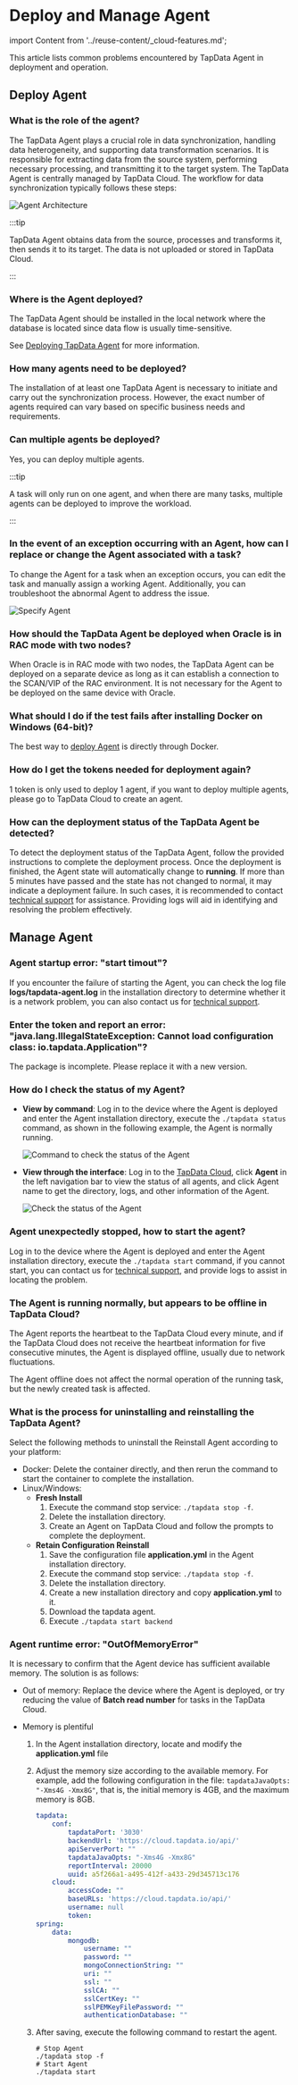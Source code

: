 # Deploy and Manage Agent

import Content from '../reuse-content/_cloud-features.md';

<Content />

This article lists common problems encountered by TapData Agent in deployment and operation.

## Deploy Agent

### What is the role of the agent?

The TapData Agent plays a crucial role in data synchronization, handling data heterogeneity, and supporting data transformation scenarios. It is responsible for extracting data from the source system, performing necessary processing, and transmitting it to the target system. The TapData Agent is centrally managed by TapData Cloud. The workflow for data synchronization typically follows these steps:

![Agent Architecture](../images/architecture.png)

:::tip

TapData Agent obtains data from the source, processes and transforms it, then sends it to its target. The data is not uploaded or stored in TapData Cloud.

:::

### Where is the Agent deployed?

The TapData Agent should be installed in the local network where the database is located since data flow is usually time-sensitive.

See [Deploying TapData Agent](../quick-start/install/install-tapdata-agent.md) for more information.

### How many agents need to be deployed?

The installation of at least one TapData Agent is necessary to initiate and carry out the synchronization process. However, the exact number of agents required can vary based on specific business needs and requirements.

### Can multiple agents be deployed?

Yes, you can deploy multiple agents.

:::tip

A task will only run on one agent, and when there are many tasks, multiple agents can be deployed to improve the workload.

:::

### In the event of an exception occurring with an Agent, how can I replace or change the Agent associated with a task?

To change the Agent for a task when an exception occurs, you can edit the task and manually assign a working Agent. Additionally, you can troubleshoot the abnormal Agent to address the issue.

![Specify Agent](../images/specify_agent_en.png)

### How should the TapData Agent be deployed when Oracle is in RAC mode with two nodes?

When Oracle is in RAC mode with two nodes, the TapData Agent can be deployed on a separate device as long as it can establish a connection to the SCAN/VIP of the RAC environment. It is not necessary for the Agent to be deployed on the same device with Oracle.

### What should I do if the test fails after installing Docker on Windows (64-bit)?

The best way to [deploy Agent](../quick-start/install/install-tapdata-agent.md) is directly through Docker.

### How do I get the tokens needed for deployment again?

1 token is only used to deploy 1 agent, if you want to deploy multiple agents, please go to TapData Cloud to create an agent.

### How can the deployment status of the TapData Agent be detected?

To detect the deployment status of the TapData Agent, follow the provided instructions to complete the deployment process. Once the deployment is finished, the Agent state will automatically change to **running**. If more than 5 minutes have passed and the state has not changed to normal, it may indicate a deployment failure. In such cases, it is recommended to contact [technical support](../support.md) for assistance. Providing logs will aid in identifying and resolving the problem effectively.



## Manage Agent

### Agent startup error: "start timout"?

If you encounter the failure of starting the Agent, you can check the log file **logs/tapdata-agent.log** in the installation directory to determine whether it is a network problem, you can also contact us for [technical support](../support.md).

### Enter the token and report an error: "java.lang.IllegalStateException: Cannot load configuration class: io.tapdata.Application"?

The package is incomplete. Please replace it with a new version.

### How do I check the status of my Agent?

* **View by command**: Log in to the device where the Agent is deployed and enter the Agent installation directory, execute the `./tapdata status` command, as shown in the following example, the Agent is normally running.

   ![Command to check the status of the Agent](../images/agent_status_cli.png)

* **View through the interface**: Log in to the [TapData Cloud](https://cloud.tapdata.io/), click **Agent** in the left navigation bar to view the status of all agents, and click Agent name to get the directory, logs, and other information of the Agent.

   ![Check the status of the Agent](../images/agent_status_ui_en.png)

### Agent unexpectedly stopped, how to start the agent?

Log in to the device where the Agent is deployed and enter the Agent installation directory, execute the `./tapdata start` command, if you cannot start, you can contact us for [technical support](../support.md), and provide logs to assist in locating the problem.

### The Agent is running normally, but appears to be offline in TapData Cloud?

The Agent reports the heartbeat to the TapData Cloud every minute, and if the TapData Cloud does not receive the heartbeat information for five consecutive minutes, the Agent is displayed offline, usually due to network fluctuations.

The Agent offline does not affect the normal operation of the running task, but the newly created task is affected.

### What is the process for uninstalling and reinstalling the TapData Agent?

Select the following methods to uninstall the Reinstall Agent according to your platform:

* Docker: Delete the container directly, and then rerun the command to start the container to complete the installation.
* Linux/Windows:
   * **Fresh Install**
      1. Execute the command stop service: `./tapdata stop -f`.
      2. Delete the installation directory.
      3. Create an Agent on TapData Cloud and follow the prompts to complete the deployment.
   * **Retain Configuration Reinstall**
      1. Save the configuration file **application.yml** in the Agent installation directory.
      2. Execute the command stop service: `./tapdata stop -f`.
      3. Delete the installation directory.
      4. Create a new installation directory and copy **application.yml** to it.
      5. Download the tapdata agent.
      6. Execute `./tapdata start backend`

### Agent runtime error: "OutOfMemoryError"

It is necessary to confirm that the Agent device has sufficient available memory. The solution is as follows:

* Out of memory: Replace the device where the Agent is deployed, or try reducing the value of **Batch read number** for tasks in the TapData Cloud.

* Memory is plentiful

   1. In the Agent installation directory, locate and modify the **application.yml** file

   2. Adjust the memory size according to the available memory. For example, add the following configuration in the file: `tapdataJavaOpts: "-Xms4G -Xmx8G"`, that is, the initial memory is 4GB, and the maximum memory is 8GB.

      ```yaml
      tapdata:
          conf:
              tapdataPort: '3030'
              backendUrl: 'https://cloud.tapdata.io/api/'
              apiServerPort: ""
              tapdataJavaOpts: "-Xms4G -Xmx8G"
              reportInterval: 20000
              uuid: a5f266a1-a495-412f-a433-29d345713c176
          cloud:
              accessCode: ""
              baseURLs: 'https://cloud.tapdata.io/api/'
              username: null
              token:
      spring:
          data:
              mongodb:
                  username: ""
                  password: ""
                  mongoConnectionString: ""
                  uri: ""
                  ssl: ""
                  sslCA: ""
                  sslCertKey: ""
                  sslPEMKeyFilePassword: ""
                  authenticationDatabase: ""
      ```



   3. After saving, execute the following command to restart the agent.

      ```shell
      # Stop Agent
      ./tapdata stop -f
      # Start Agent
      ./tapdata start
      ```

